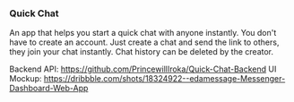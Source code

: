 ### Quick Chat
An app that helps you start a quick chat with anyone instantly.
You don't have to create an account. Just create a chat and send the link to others, they join your chat instantly.
Chat history can be deleted by the creator.

Backend API: https://github.com/PrincewillIroka/Quick-Chat-Backend
UI Mockup: https://dribbble.com/shots/18324922--edamessage-Messenger-Dashboard-Web-App
